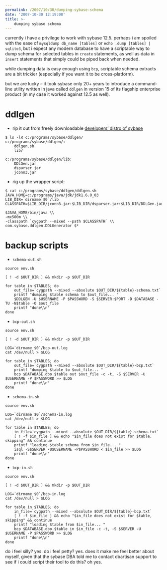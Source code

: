 ```yaml
---
permalink: /2007/10/30/dumping-sybase-schema
date: '2007-10-30 12:19:00'
title: >-
    dumping sybase schema
---
```


currently i have a privilege to work with sybase 12.5. perhaps i am
spoiled with the ease of `mysqldump db_name [tables]` or
`echo .dump [tables] | sqlite3`, but i expect any modern database to
have a scriptable way to dump schema for selected tables in `create`
statements, as well as data in `insert` statements that simply could be
piped back when needed.

while dumping data is easy enough using `bcp`, scriptable schema
extracts are a bit trickier (especially if you want it to be
cross-platform).

but we are lucky – it took sybase only 20+ years to introduce a
command-line utility written in java called `ddlgen` in version 15 of
its flagship enterprise product (in my case it worked against 12.5 as
well).

# ddlgen

-   rip it out from freely downloadable [developers’ distro of
    sybase](http://www.sybase.com/products/databasemanagement/adaptiveserverenterprise)

<!-- -->

    $ ls -lR c:/programs/sybase/ddlgen/
    c:/programs/sybase/ddlgen/:
        ddlgen.sh
        lib/

    c:/programs/sybase/ddlgen/lib:
        DDLGen.jar
        dsparser.jar
        jconn3.jar

-   rig up the wrapper script:

<!-- -->

    $ cat c:/programs/sybase/ddlgen/ddlgen.sh 
    JAVA_HOME=c:/programs/java/jdk/jdk1.6.0_03
    LIB_DIR=`dirname $0`/lib
    CLASSPATH=$LIB_DIR/jconn3.jar:$LIB_DIR/dsparser.jar:$LIB_DIR/DDLGen.jar

    $JAVA_HOME/bin/java \\
    -mx500m \\
    -classpath `cygpath --mixed --path $CLASSPATH` \\
    com.sybase.ddlgen.DDLGenerator $*

# backup scripts

-   `schema-out.sh`

<!-- -->

    source env.sh

    [ ! -d $OUT_DIR ] && mkdir -p $OUT_DIR

    for table in $TABLES; do
        out_file=`cygpath --mixed --absolute $OUT_DIR/${table}-schema.txt`
        printf "dumping $table schema to $out_file... " 
        $DDLGEN -U $USERNAME -P $PASSWORD -S $SERVER:$PORT -D $DATABASE -TU -N$table -O $out_file
        printf "done\\n" 
    done

-   `bcp-out.sh`

<!-- -->

    source env.sh

    [ ! -d $OUT_DIR ] && mkdir -p $OUT_DIR

    LOG=`dirname $0`/bcp-out.log
    cat /dev/null > $LOG

    for table in $TABLES; do
        out_file=`cygpath --mixed --absolute $OUT_DIR/${table}-bcp.txt`
        printf "dumping $table to $out_file... " 
        bcp $DATABASE.dbo.$table out $out_file -c -t, -S $SERVER -U $USERNAME -P $PASSWORD >> $LOG
        printf "done\\n" 
    done

-   `schema-in.sh`

<!-- -->

    source env.sh

    LOG=`dirname $0`/schema-in.log
    cat /dev/null > $LOG

    for table in $TABLES; do
        in_file=`cygpath --mixed --absolute $OUT_DIR/${table}-schema.txt`
        [ ! -f $in_file ] && echo "$in_file does not exist for $table, skipping" && continue
        printf "loading $table schema from $in_file... " 
        isql -S$SERVER -U$USERNAME -P$PASSWORD < $in_file >> $LOG
        printf "done\\n" 
    done

-   `bcp-in.sh`

<!-- -->

    source env.sh

    [ ! -d $OUT_DIR ] && mkdir -p $OUT_DIR

    LOG=`dirname $0`/bcp-in.log
    cat /dev/null > $LOG

    for table in $TABLES; do
        in_file=`cygpath --mixed --absolute $OUT_DIR/${table}-bcp.txt`
        [ ! -f $in_file ] && echo "$in_file does not exist for $table, skipping" && continue
        printf "loading $table from $in_file... " 
        bcp $DATABASE.dbo.$table in $in_file -c -t, -S $SERVER -U $USERNAME -P $PASSWORD >> $LOG
        printf "done\\n" 
    done

do i feel silly? yes. do i feel petty? yes. does it make me feel better
about myself, given that the sybase <span class="caps">DBA</span> told
me to contact dbartisan support to see if i could script their tool to
do this? oh yes.
